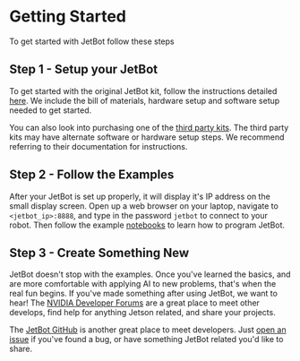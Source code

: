 # Getting Started

To get started with JetBot follow these steps

## Step 1 - Setup your JetBot

To get started with the original JetBot kit, follow the instructions detailed [here](platforms/nvidia_jetbot).  We include the bill of materials, hardware setup and software setup needed to get started. 

You can also look into purchasing one of the [third party kits](third_party_kits).  The third party kits may have  alternate software or hardware setup steps.  We recommend referring to their documentation for instructions.

## Step 2 - Follow the Examples

After your JetBot is set up properly, it will display it's IP address on the small display screen.  Open up a web browser on your laptop, navigate to ``<jetbot_ip>:8888``, and type in the password ``jetbot`` to connect to your robot.  Then follow the example [notebooks](notebooks) to learn how to program JetBot.


## Step 3 - Create Something New

JetBot doesn't stop with the examples.  Once you've learned the basics, and are more comfortable with applying AI to new problems, 
that's when the real fun begins.  If you've made something after
using JetBot, we want to hear!  The
[NVIDIA Developer Forums](https://forums.developer.nvidia.com/c/agx-autonomous-machines/jetson-embedded-systems/jetson-projects/78) are
a great place to meet other develops, find help for anything Jetson related, and share your projects.  

The [JetBot GitHub](https://github.com/NVIDIA-AI-IOT/jetbot) is another great place to meet developers.  Just [open an issue](https://github.com/NVIDIA-AI-IOT/jetbot/issues) if you've found a bug, or have something JetBot related you'd like to share.